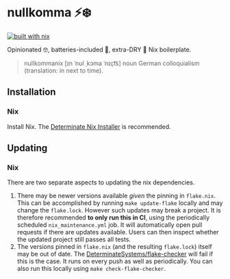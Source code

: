 # nullkomma ⚡️❄️

[![built with nix](https://builtwithnix.org/badge.svg)](https://builtwithnix.org)

Opinionated 🤓, batteries-included 🔋, extra-DRY 🤌 Nix boilerplate.

> nullkommanix [ɪn ˈnʊl ˌkɔma ˈnɪçt͡s] noun German colloquialism (translation: in next to time).

## Installation

### Nix

Install Nix.
The [Determinate Nix Installer](https://github.com/DeterminateSystems/nix-installer) is recommended.

## Updating

### Nix

There are two separate aspects to updating the nix dependencies.

1. There may be newer versions available *given* the pinning in `flake.nix`.
    This can be accomplished by running `make update-flake` locally and may change the `flake.lock`.
    However such updates may break a project.
    It is therefore recommended **to only run this in CI**,
    using the periodically scheduled `nix_maintenance.yml` job.
    It will automatically open pull requests if there are updates available.
    Users can then inspect whether the updated project still passes all tests.
2. The versions pinned in `flake.nix` (and the resulting `flake.lock`) itself may be out of date.
    The [DeterminateSystems/flake-checker](https://github.com/DeterminateSystems/flake-checker) will fail if this is the case.
    It runs on every push as well as periodically.
    You can also run this locally using `make check-flake-checker`.
